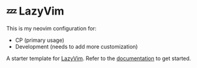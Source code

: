 # 💤 LazyVim

This is my neovim configuration for:
- CP (primary usage)
- Development (needs to add more customization)

A starter template for [LazyVim](https://github.com/LazyVim/LazyVim).
Refer to the [documentation](https://lazyvim.github.io/installation) to get started.
